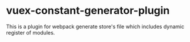 # vuex-constant-generator-plugin
This is a plugin for webpack generate store's file which includes dynamic register of modules.
